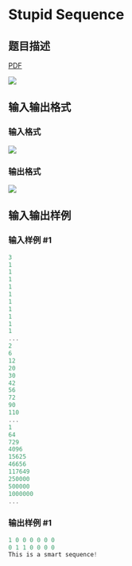 # Stupid Sequence

## 题目描述

[problemUrl]: https://uva.onlinejudge.org/index.php?option=com_onlinejudge&Itemid=8&category=25&page=show_problem&problem=2294

[PDF](https://uva.onlinejudge.org/external/113/p11319.pdf)

![](https://cdn.luogu.com.cn/upload/vjudge_pic/UVA11319/4dcc35e6e3ea4c5d05d905d855e5e4a030d09bac.png)

## 输入输出格式

### 输入格式

![](https://cdn.luogu.com.cn/upload/vjudge_pic/UVA11319/4181b201887adb0732c1d88bb0b39071cc62ef22.png)

### 输出格式

![](https://cdn.luogu.com.cn/upload/vjudge_pic/UVA11319/7abb33a72895b4ff3be346fe8da71030b034c03d.png)

## 输入输出样例

### 输入样例 #1

```cpp
3
1
1
1
1
1
1
1
1
1
1
...
2
6
12
20
30
42
56
72
90
110
...
1
64
729
4096
15625
46656
117649
250000
500000
1000000
...
```


### 输出样例 #1

```cpp
1 0 0 0 0 0 0
0 1 1 0 0 0 0
This is a smart sequence!
```


